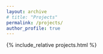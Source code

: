 ```yaml
---
layout: archive
# title: "Projects"
permalink: /projects/
author_profile: true    
---
```


{% include_relative projects.html %}
